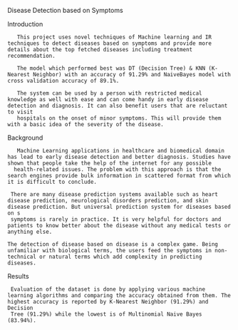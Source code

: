 Disease Detection based on Symptoms



Introduction

       This project uses novel techniques of Machine learning and IR techniques to detect diseases based on symptoms and provide more details about the top fetched diseases including treatment recommendation.

       The model which performed best was DT (Decision Tree) & KNN (K-Nearest Neighbor) with an accuracy of 91.29% and NaiveBayes model with cross validation accuracy of 89.1%.

       The system can be used by a person with restricted medical knowledge as well with ease and can come handy in early disease detection and diagnosis. It can also benefit users that are reluctant to visit 
       hospitals on the onset of minor symptoms. This will provide them with a basic idea of the severity of the disease.

Background


       Machine Learning applications in healthcare and biomedical domain has lead to early disease detection and better diagnosis. Studies have shown that people take the help of the internet for any possible 
      health-related issues. The problem with this approach is that the search engines provide bulk information in scattered format from which it is difficult to conclude.

     There are many disease prediction systems available such as heart disease prediction, neurological disorders prediction, and skin disease prediction. But universal prediction system for diseases based on s 
     symptoms is rarely in practice. It is very helpful for doctors and patients to know better about the disease without any medical tests or anything else.

    The detection of disease based on disease is a complex game. Being unfamiliar with biological terms, the users feed the symptoms in non-technical or natural terms which add complexity in predicting diseases.



Results

     Evaluation of the dataset is done by applying various machine learning algorithms and comparing the accuracy obtained from them. The highest accuracy is reported by K-Nearest Neighbor (91.29%) and Decision 
     Tree (91.29%) while the lowest is of Multinomial Naive Bayes (83.94%).



